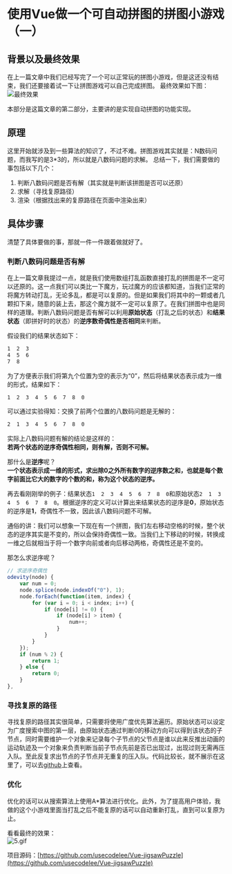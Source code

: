 # 使用Vue做一个可自动拼图的拼图小游戏（一）

## 背景以及最终效果

在上一篇文章中我们已经写完了一个可以正常玩的拼图小游戏，但是这还没有结束，我们还要接着试一下让拼图游戏可以自己完成拼图。
最终效果如下图：
![最终效果](https://github.com/usecodelee/Vue-jigsawPuzzle/blob/master/img/20190328.gif?raw=true)

本部分是这篇文章的第二部分，主要讲的是实现自动拼图的功能实现。

## 原理

这里开始就涉及到一些算法的知识了，不过不难。拼图游戏其实就是：N数码问题，而我写的是3*3的，所以就是八数码问题的求解。
总结一下，我们需要做的事包括以下几个：

1. 判断八数码问题是否有解（其实就是判断该拼图是否可以还原）
2. 求解（寻找复原路径）
3. 渲染（根据找出来的复原路径在页面中渲染出来）

## 具体步骤

清楚了具体要做的事，那就一件一件跟着做就好了。

### 判断八数码问题是否有解

在上一篇文章我提过一点，就是我们使用数组打乱函数直接打乱的拼图是不一定可以还原的。这一点我们可以类比一下魔方，玩过魔方的应该都知道，当我们正常的将魔方转动打乱，无论多乱，都是可以复原的。但是如果我们将其中的一颗或者几颗扣下来，随意的装上去，那这个魔方就不一定可以复原了。在我们拼图中也是同样的道理。判断八数码问题是否有解可以利用**原始状态**（打乱之后的状态）和**结果状态**（即拼好时的状态）的**逆序数奇偶性是否相同**来判断。

假设我们的结果状态如下：  

```html
1  2  3
4  5  6
7  8  
```

为了方便表示我们将第九个位置为空的表示为“0”，然后将结果状态表示成为一维的形式，结果如下：

```html
1  2  3  4  5  6  7  8  0
```

可以通过实验得知：交换了前两个位置的八数码问题是无解的：

```html
2  1  3  4  5  6  7  8  0
```

实际上八数码问题有解的结论是这样的：  
**若两个状态的逆序奇偶性相同，则有解，否则不可解。**  

那什么是**逆序**呢？  
**一个状态表示成一维的形式，求出除0之外所有数字的逆序数之和，也就是每个数字前面比它大的数字的个数的和，称为这个状态的逆序。**  

再去看刚刚举的例子：结果状态`1  2  3  4  5  6  7  8  0`和原始状态`2  1  3  4  5  6  7  8  0`。根据逆序的定义可以计算出来结果状态的逆序是**0**，原始状态的逆序是**1**，奇偶性不一致，因此该八数码问题不可解。  

通俗的讲：我们可以想象一下现在有一个拼图，我们左右移动空格的时候，整个状态的逆序其实是不变的，所以会保持奇偶性一致。当我们上下移动的时候，转换成一维之后就相当于将一个数字向前或者向后移动两格，奇偶性还是不变的。  

那怎么求逆序呢？

```javascript
// 求逆序奇偶性
odevity(node) {
    var num = 0;
    node.splice(node.indexOf("0"), 1);
    node.forEach(function(item, index) {
        for (var i = 0; i < index; i++) {
            if (node[i] != 0) {
                if (node[i] > item) {
                    num++;
                }
            }
        }
    });
    if (num % 2) {
        return 1;
    } else {
        return 0;
    }
},
```

### 寻找复原的路径

寻找复原的路径其实很简单，只需要将使用广度优先算法遍历。原始状态可以设定为广度搜索中图的第一层，由原始状态通过判断0的移动方向可以得到该状态的子节点，同时需要维护一个对象来记录每个子节点的父节点是谁以此来反推出动画的运动轨迹及一个对象来负责判断当前子节点先前是否已出现过，出现过则无需再压入队。至此反复求出节点的子节点并无重复的压入队。代码比较长，就不展示在这里了，可以去[github](https://github.com/usecodelee/Vue-jigsawPuzzle)上查看。

### 优化

优化的话可以从搜索算法上使用A*算法进行优化。此外，为了提高用户体验，我做的这个小游戏里面当打乱之后不能复原的话可以自动重新打乱，直到可以复原为止。

看看最终的效果：  
![5.gif](https://github.com/usecodelee/Vue-jigsawPuzzle/blob/master/img/20190328.gif?raw=true)

项目源码：[https://github.com/usecodelee/Vue-jigsawPuzzle](https://github.com/usecodelee/Vue-jigsawPuzzle)
